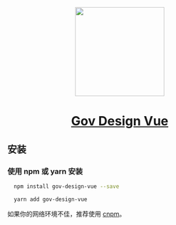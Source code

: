 <p align="center">
  <a href="https://vue.ant.design/">
    <img width="200" src="https://raw.githubusercontent.com/yonyougov/gov-design-vue/master/logo.png">
  </a>
</p>

<h1 align="center">
  <a href="https://vue.ant.design/" target="_blank">Gov Design Vue</a>
</h1>

## 安装

### 使用 npm 或 yarn 安装

```bash
  npm install gov-design-vue --save
```

```bash
  yarn add gov-design-vue
```

如果你的网络环境不佳，推荐使用 [cnpm](https://github.com/cnpm/cnpm)。
